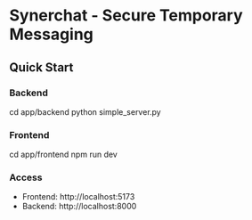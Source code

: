 ﻿# Synerchat - Secure Temporary Messaging

## Quick Start

### Backend
cd app/backend
python simple_server.py

### Frontend  
cd app/frontend
npm run dev

### Access
- Frontend: http://localhost:5173
- Backend: http://localhost:8000
